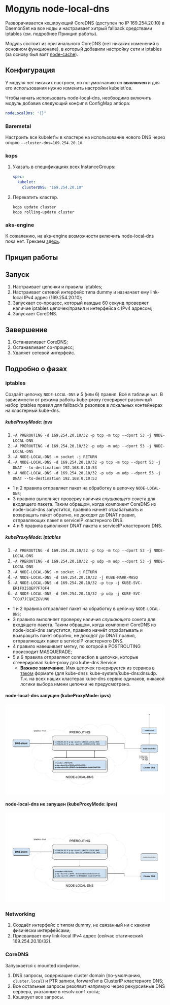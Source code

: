Модуль node-local-dns
=====================

Разворачивается кеширующий CoreDNS (доступен по IP 169.254.20.10) в DaemonSet на все ноды и настраивает хитрый fallback средствами iptables (см. подробнее Принцип работы).

Модуль состоит из оригинального CoreDNS (нет никаких изменений в основном функционале), в который добавили настройку сети и iptables (за основу был взят [node-cache](https://github.com/kubernetes/dns/blob/master/cmd/node-cache/main.go)).

Конфигурация
------------

У модуля нет никаких настроек, но по-умолчанию он **выключен** и для его использования нужно изменить настройки kubelet'ов.

Чтобы начать использовать node-local-dns, необходимо включить модуль добавив следующий конфиг в ConfigMap antiopa:
```yaml
nodeLocalDns: "{}"
```

### Baremetal
Настроить все kubelet'ы в кластере на использование нового DNS через опцию `--cluster-dns=169.254.20.10`.

### kops
1. Указать в спецификациях всех InstanceGroups:
    ```yaml
    spec:
      kubelet:
        clusterDNS: "169.254.20.10"
    ```

2. Перекатить кластер.
    ```
    kops update cluster
    kops rolling-update cluster
    ```

### aks-engine
К сожалению, на aks-engine возможности включить node-local-dns пока нет.
Трекаем [здесь](https://github.com/deckhouse/deckhouse/issues/418).

Прицип работы
------------

## Запуск

1. Настраивает цепочки и правила iptables;
2. Настраивает сетевой интерфейс типа dummy и назначает ему link-local IPv4 адрес (169.254.20.10);
3. Запускает со-процесс, который каждые 60 секунд проверяет наличие iptables цепочек/правил и интерфейса с IPv4 адресом;
4. Запускает CoreDNS.

## Завершение

1. Останавливает CoreDNS;
2. Останавливает со-процесс;
3. Удаляет сетевой интерфейс.

## Подробно о фазах

### iptables

Создаёт цепочку `NODE-LOCAL-DNS` и 5 (или 6) правил. Всё в таблице `nat`.
В зависимости от режима работы kube-proxy генерирует различный набор iptables правил для fallback'а резолвов в локальных контейнерах на кластерный kube-dns.

##### kubeProxyMode: ipvs

1. `-A PREROUTING -d 169.254.20.10/32 -p tcp -m tcp --dport 53 -j NODE-LOCAL-DNS`
2. `-A PREROUTING -d 169.254.20.10/32 -p udp -m udp --dport 53 -j NODE-LOCAL-DNS`
3. `-A NODE-LOCAL-DNS -m socket -j RETURN`
4. `-A NODE-LOCAL-DNS -d 169.254.20.10/32 -p tcp -m tcp --dport 53 -j DNAT --to-destination 192.168.0.10:53`
5. `-A NODE-LOCAL-DNS -d 169.254.20.10/32 -p udp -m udp --dport 53 -j DNAT --to-destination 192.168.0.10:53`

* 1 и 2 правила отправляет пакет на обработку в цепочку `NODE-LOCAL-DNS`;
* 3 правило выполняет проверку наличия *слушающего* сокета для входящего пакета. Таким обращом, когда компонент CoreDNS из node-local-dns запустится, правило начнёт отрабатывать и возвращать пакет обратно, не доходят до DNAT правил, отправляющих пакет в serviceIP кластерного DNS.
* 4 и 5 правила выполняют DNAT пакета к serviceIP кластерного DNS.

##### kubeProxyMode: iptables

1. `-A PREROUTING -d 169.254.20.10/32 -p tcp -m tcp --dport 53 -j NODE-LOCAL-DNS`
2. `-A PREROUTING -d 169.254.20.10/32 -p udp -m udp --dport 53 -j NODE-LOCAL-DNS`
3. `-A NODE-LOCAL-DNS -m socket -j RETURN`
4. `-A NODE-LOCAL-DNS -d 169.254.20.10/32 -j KUBE-MARK-MASQ`
5. `-A NODE-LOCAL-DNS -d 169.254.20.10/32 -p tcp -j KUBE-SVC-ERIFXISQEP7F7OF4`
6. `-A NODE-LOCAL-DNS -d 169.254.20.10/32 -p udp -j KUBE-SVC-TCOU7JCQXEZGVUNU`

* 1 и 2 правила отправляет пакет на обработку в цепочку `NODE-LOCAL-DNS`;
* 3 правило выполняет проверку наличия *слушающего* сокета для входящего пакета. Таким обращом, когда компонент CoreDNS из node-local-dns запустится, правило начнёт отрабатывать и возвращать пакет обратно, не доходят до DNAT правил, отправляющих пакет в serviceIP кластерного DNS.
* 4 правило навешивает метку, по которой в POSTROUTING происходит MASQUERADE;
* 5 и 6 правила отправляют connection в цепочки, которые сгенерировал kube-proxy для kube-dns Service.
    * **Важное замечание.** Имя цепочек генерируется из сервиса в [таком](https://github.com/kubernetes/kubernetes/blob/master/pkg/proxy/iptables/proxier.go#L558-L573) формате (для kube-dns): kube-system/kube-dns:dnsudp. Т.к. на всех наших кластерах kube-dns сервис одинаков, никакой логики выбора имени цепочки не предусмотрено.

#### node-local-dns запущен (kubeProxyMode: ipvs)

![alive](doc/alive-node-local-dns.png)

#### node-local-dns не запущен (kubeProxyMode: ipvs)

![dead](doc/dead-node-local-dns.png)

### Networking

1. Создаёт интерфейс с типом dummy, не связанный ни с какими физически интерфейсами;
2. Присваивает ему link-local IPv4 адрес (сейчас статический 169.254.20.10/32).

### CoreDNS

Запускается с mounted конфигом.

1. DNS запросы, содержашие cluster domain (по-умолчанию, `cluster.local`) и PTR записи, forward'ит в ClusterIP кластерного DNS;
2. Все остальные запросы резолвит напрямую через рекурсивные DNS сервера, указанные в resolv.conf хоста;
3. Кэширует все запросы.
